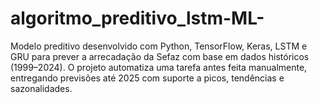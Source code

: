 # algoritmo_preditivo_lstm-ML-
Modelo preditivo desenvolvido com Python, TensorFlow, Keras, LSTM e GRU para prever a arrecadação da Sefaz com base em dados históricos (1999–2024). O projeto automatiza uma tarefa antes feita manualmente, entregando previsões até 2025 com suporte a picos, tendências e sazonalidades.
